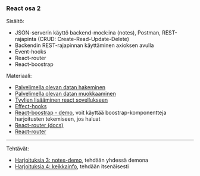 ### React osa 2

Sisältö:
- JSON-serverin käyttö backend-mock:ina (notes), Postman, REST-rajapinta (CRUD: Create-Read-Update-Delete)
- Backendin REST-rajapinnan käyttäminen axioksen avulla
- Event-hooks
- React-router
- React-boostrap

Materiaali:

- [Palvelimella olevan datan hakeminen](https://fullstackopen.com/osa2/palvelimella_olevan_datan_hakeminen)
- [Palvelimella olevan datan muokkaaminen](https://fullstackopen.com/osa2/palvelimella_olevan_datan_muokkaaminen)
- [Tyylien lisääminen react sovellukseen](https://fullstackopen.com/osa2/tyylien_lisaaminen_react_sovellukseen)
- [Effect-hooks](./effect-hooks.html)
- [React-boostrap - demo](./react-bootstrap.html), voit käyttää boostrap-komponentteja harjoitusten tekemiseen, jos haluat
- [React-router (docs)](https://reactrouter.com/docs/en/v6)
- [React-router](https://www.w3schools.com/react/react_router.asp)

---

Tehtävät:

- [Harjoituksia 3: notes-demo](./harjoitukset3.html), tehdään yhdessä demona
- [Harjoituksia 4: keikkainfo](./harjoitukset4.html), tehdään itsenäisesti

